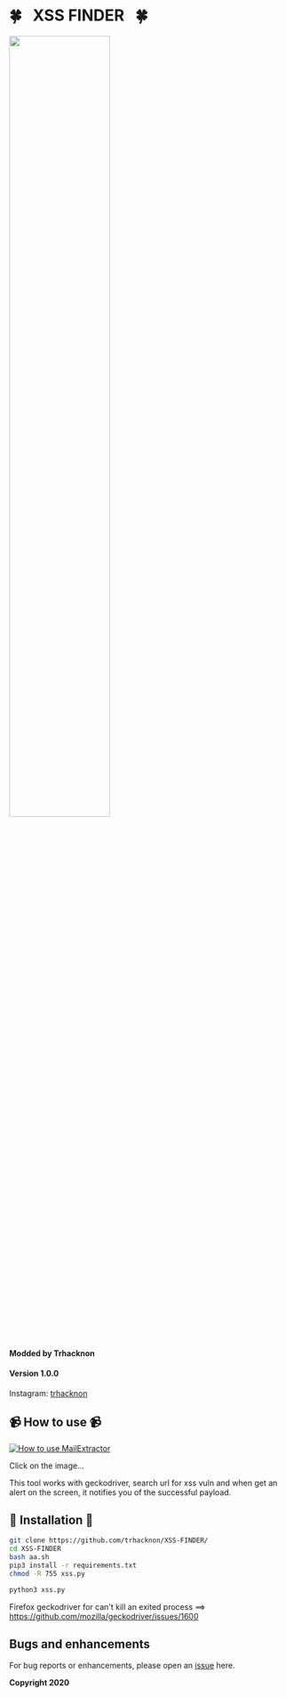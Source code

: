 # 🍀 &nbsp;  XSS FINDER &nbsp;  🍀

<img src="https://i.imgur.com/lOurG4v.png" width="60%"></img>



#### Modded by Trhacknon 
#### Version 1.0.0


Instagram: [trhacknon](https://www.instagram.com/)



## 📹 How to use 📹


[![How to use MailExtractor](https://i.imgur.com/8hNiziM.png)](https://youtu.be/nIDUxB0Q5a4)

Click on the image...

This tool works with geckodriver, search url for xss vuln and when get an alert on the screen, it notifies you of the successful payload.

## 📀 Installation 📀


```bash
git clone https://github.com/trhacknon/XSS-FINDER/
cd XSS-FINDER
bash aa.sh
pip3 install -r requirements.txt
chmod -R 755 xss.py
```

```bash
python3 xss.py

```
Firefox geckodriver for can't kill an exited process  ==> https://github.com/mozilla/geckodriver/issues/1600


## Bugs and enhancements

For bug reports or enhancements, please open an [issue](https://github.com/trhacknon/mailExtractor/issues) here.

**Copyright 2020**
